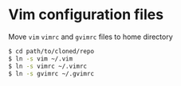 # Vim configuration files

Move `vim` `vimrc` and `gvimrc` files to home directory

~~~bash
$ cd path/to/cloned/repo
$ ln -s vim ~/.vim
$ ln -s vimrc ~/.vimrc
$ ln -s gvimrc ~/.gvimrc
~~~
